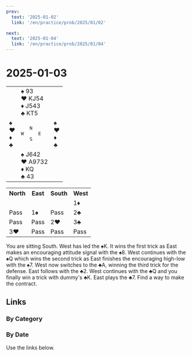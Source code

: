 ```yaml
---
prev:
  text: '2025-01-02'
  link: '/en/practice/prob/2025/01/02'

next:
  text: '2025-01-04'
  link: '/en/practice/prob/2025/01/04'
---
```


# 2025-01-03

<table class="deal">
	<tr>
		<td></td>
		<td>♠ 93<br>♥ KJ54<br>♦ J543<br>♣ KT5</td>
		<td></td>
	</tr>
	<tr>
		<td>♠ <br>♥ <br>♦ <br>♣ </td>
		<td><pre>   N<br>W     E<br>   S</pre></td>
		<td>♠ <br>♥ <br>♦ <br>♣ </td>
	</tr>
	<tr>
		<td></td>
		<td>♠ J642<br>♥ A9732<br>♦ KQ<br>♣ 43</td>
		<td></td>
	</tr>
</table>

<table class="auction">
	<tr>
		<th>North</th>
		<th>East</th>
		<th>South</th>
		<th>West</th>
	</tr>
	<tr>
		<td></td>
		<td></td>
		<td></td>
		<td>1♦</td>
	</tr>
	<tr>
		<td>Pass</td>
		<td>1♠</td>
		<td>Pass</td>
		<td>2♣</td>
	</tr>
	<tr>
		<td>Pass</td>
		<td>Pass</td>
		<td>2♥</td>
		<td>3♣</td>
	</tr>
	<tr>
		<td>3♥</td>
		<td>Pass</td>
		<td>Pass</td>
		<td>Pass</td>
	</tr>
</table>

You are sitting South. West has led the ♠K. It wins the first trick as East makes an encouraging attitude signal with the ♠8. West continues with the ♠Q which wins the second trick as East finishes the encouraging high-low with the ♠7. West now switches to the ♣A, winning the third trick for the defense. East follows with the ♣2. West continues with the ♣Q and you finally win a trick with dummy's ♣K. East plays the ♣7. Find a way to make the contract.

## Links

[<Badge type="tip" text="Check Solution"/>](/en/learning/prob/2025/01/03)

### By Category

[<Badge type="tip" text="<--"/>](/en/practice/prob/2025/01/02)
[<Badge type="tip" text="Calendar"/>](/en/practice/calendar/2025/01)
[<Badge type="tip" text="-->"/>](/en/practice/prob/2025/01/04)

### By Date

Use the links below.